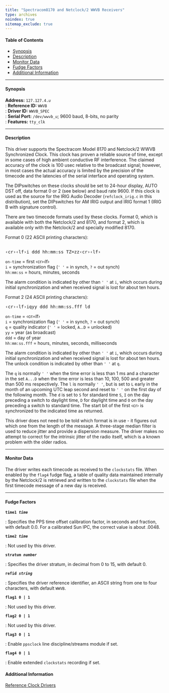 ```yaml
---
title: "Spectracom8170 and Netclock/2 WWVB Receivers"
type: archives
noindex: true 
sitemap_exclude: true
---
```


#### Table of Contents

*   [Synopsis](/documentation/3-5.93e/driver4/#synopsis)
*   [Description](/documentation/3-5.93e/driver4/#description)
*   [Monitor Data](/documentation/3-5.93e/driver4/#monitor-data)
*   [Fudge Factors](/documentation/3-5.93e/driver4/#fudge-factors)
*   [Additional Information](/documentation/3-5.93e/driver4/#additional-information)

* * *

#### Synopsis

**Address:** <code>127.127.4._u_</code>  
: **Reference ID:** <code>WWVB</code>  
: **Driver ID:** <code>WWVB_SPEC</code>  
: **Serial Port:** <code>/dev/wwvb\__u_</code>; 9600 baud, 8-bits, no parity  
: **Features:** <code>tty_clk</code>  

* * *

#### Description

This driver supports the Spectracom Model 8170 and Netclock/2 WWVB Synchronized Clock. This clock has proven a reliable source of time, except in some cases of high ambient conductive RF interference. The claimed accuracy of the clock is 100 usec relative to the broadcast signal; however, in most cases the actual accuracy is limited by the precision of the timecode and the latencies of the serial interface and operating system. 

The DIPswitches on these clocks should be set to 24-hour display, AUTO DST off, data format 0 or 2 (see below) and baud rate 9600. If this clock is used as the source for the IRIG Audio Decoder (<code>refclock_irig.c</code> in this distribution), set the DIPswitches for AM IRIG output and IRIG format 1 (IRIG B with signature control).

There are two timecode formats used by these clocks. Format 0, which is available with both the Netclock/2 and 8170, and format 2, which is available only with the Netclock/2 and specially modified 8170. 

Format 0 (22 ASCII printing characters): 

<pre> 
&lsaquo;cr&rsaquo;&lsaquo;lf&rsaquo;i ddd hh:mm:ss TZ=zz&lsaquo;cr&rsaquo;&lsaquo;lf&rsaquo;
</pre>

`on-time` = first &lsaquo;cr&rsaquo;&lsaquo;lf&rsaquo;  
`i` = synchronization flag (`' '` = in synch, `?` = out synch)  
`hh:mm:ss` = hours, minutes, seconds

The alarm condition is indicated by other than `' '` at `i`, which occurs during initial synchronization and when received signal is lost for about ten hours.

Format 2 (24 ASCII printing characters): 

<pre>
&lsaquo;cr&rsaquo;&lsaquo;lf&rsaquo;iqyy ddd hh:mm:ss.fff ld
</pre>

`on-time` = &lsaquo;cr&rsaquo;&lsaquo;lf&rsaquo;  
`i` = synchronization flag (`' '` = in synch, `?` = out synch)  
`q` = quality indicator (`' '` = locked, `A`...`D` = unlocked)  
`yy` = year (as broadcast)  
`ddd` = day of year  
`hh:mm:ss.fff` = hours, minutes, seconds, milliseconds

The alarm condition is indicated by other than `' '` at `i`, which occurs during initial synchronization and when received signal is lost for about ten hours. The unlock condition is indicated by other than `' '` at `q`.

The `q` is normally `' '` when the time error is less than 1 ms and a character in the set `A...D` when the time error is less than 10, 100, 500 and greater than 500 ms respectively. The `l` is normally `' '`, but is set to `L` early in the month of an upcoming UTC leap second and reset to `' '` on the first day of the following month. The `d` is set to `S` for standard time `S`, `I` on the day preceding a switch to daylight time, `D` for daylight time and `O` on the day preceding a switch to standard time. The start bit of the first &lsaquo;cr&rsaquo; is synchronized to the indicated time as returned.

This driver does not need to be told which format is in use - it figures out which one from the length of the message. A three-stage median filter is used to reduce jitter and provide a dispersion measure. The driver makes no attempt to correct for the intrinsic jitter of the radio itself, which is a known problem with the older radios.

* * *

#### Monitor Data

The driver writes each timecode as received to the <code>clockstats</code> file. When enabled by the <code>flag4</code> fudge flag, a table of quality data maintained internally by the Netclock/2 is retrieved and written to the <code>clockstats</code> file when the first timecode message of a new day is received.

* * *

#### Fudge Factors

<code>**time1 _time_**</code>

: Specifies the PPS time offset calibration factor, in seconds and fraction, with default 0.0. For a calibrated Sun IPC, the correct value is about .0048. 

<code>**time2 _time_**</code>

: Not used by this driver. 

<code>**stratum _number_**</code>

: Specifies the driver stratum, in decimal from 0 to 15, with default 0.

<code>**refid _string_**</code>

: Specifies the driver reference identifier, an ASCII string from one to four characters, with default <code>WWVB</code>.

<code>**flag1 0 | 1**</code>

: Not used by this driver. 

<code>**flag2 0 | 1**</code>

: Not used by this driver. 

<code>**flag3 0 | 1**</code>

: Enable <code>ppsclock</code> line discipline/streams module if set. 

<code>**flag4 0 | 1**</code>

: Enable extended <code>clockstats</code> recording if set.

#### Additional Information

[Reference Clock Drivers](/documentation/3-5.93e/refclock/)